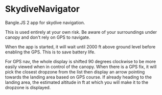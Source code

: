 # SkydiveNavigator
Bangle.JS 2 app for skydive navigation.

This is used entirely at your own risk. Be aware of your surroundings under canopy and don't rely on GPS to navigate.

When the app is started, it will wait until 2000 ft above ground level before enabling the GPS. This is to save battery life.

For GPS nav, the whole display is shifted 90 degrees clockwise to be more easily viewed when in control of the canopy.
When there is a GPS fix, it will pick the closest dropzone from the list then display an arrow pointing towards the landing area based on GPS course.
If already heading to the landing area, the estimated altitude in ft at which you will make it to the dropzone is displayed.
